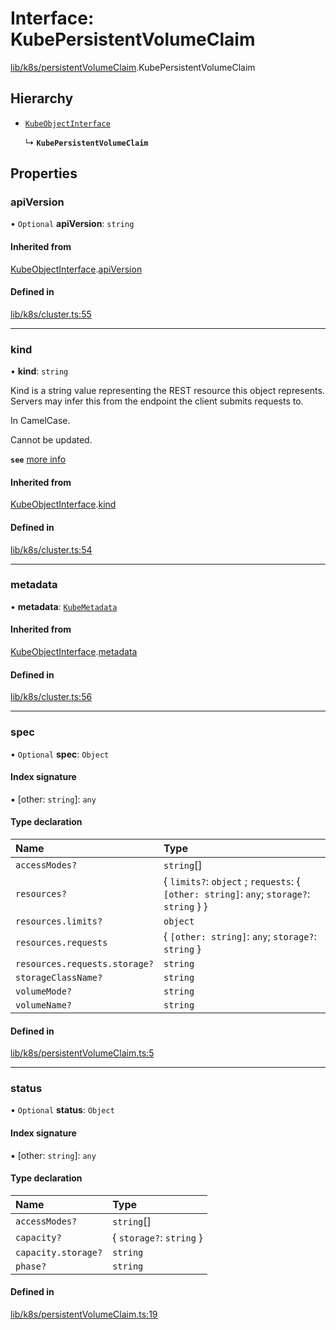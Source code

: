 # Interface: KubePersistentVolumeClaim

[lib/k8s/persistentVolumeClaim](../modules/lib_k8s_persistentVolumeClaim.md).KubePersistentVolumeClaim

## Hierarchy

- [`KubeObjectInterface`](lib_k8s_cluster.KubeObjectInterface.md)

  ↳ **`KubePersistentVolumeClaim`**

## Properties

### apiVersion

• `Optional` **apiVersion**: `string`

#### Inherited from

[KubeObjectInterface](lib_k8s_cluster.KubeObjectInterface.md).[apiVersion](lib_k8s_cluster.KubeObjectInterface.md#apiversion)

#### Defined in

[lib/k8s/cluster.ts:55](https://github.com/headlamp-k8s/headlamp/blob/65bfc11e/frontend/src/lib/k8s/cluster.ts#L55)

___

### kind

• **kind**: `string`

Kind is a string value representing the REST resource this object represents.
Servers may infer this from the endpoint the client submits requests to.

In CamelCase.

Cannot be updated.

**`see`** [more info](https://git.k8s.io/community/contributors/devel/sig-architecture/api-conventions.md#types-kinds)

#### Inherited from

[KubeObjectInterface](lib_k8s_cluster.KubeObjectInterface.md).[kind](lib_k8s_cluster.KubeObjectInterface.md#kind)

#### Defined in

[lib/k8s/cluster.ts:54](https://github.com/headlamp-k8s/headlamp/blob/65bfc11e/frontend/src/lib/k8s/cluster.ts#L54)

___

### metadata

• **metadata**: [`KubeMetadata`](lib_k8s_cluster.KubeMetadata.md)

#### Inherited from

[KubeObjectInterface](lib_k8s_cluster.KubeObjectInterface.md).[metadata](lib_k8s_cluster.KubeObjectInterface.md#metadata)

#### Defined in

[lib/k8s/cluster.ts:56](https://github.com/headlamp-k8s/headlamp/blob/65bfc11e/frontend/src/lib/k8s/cluster.ts#L56)

___

### spec

• `Optional` **spec**: `Object`

#### Index signature

▪ [other: `string`]: `any`

#### Type declaration

| Name | Type |
| :------ | :------ |
| `accessModes?` | `string`[] |
| `resources?` | { `limits?`: `object` ; `requests`: { `[other: string]`: `any`; `storage?`: `string`  }  } |
| `resources.limits?` | `object` |
| `resources.requests` | { `[other: string]`: `any`; `storage?`: `string`  } |
| `resources.requests.storage?` | `string` |
| `storageClassName?` | `string` |
| `volumeMode?` | `string` |
| `volumeName?` | `string` |

#### Defined in

[lib/k8s/persistentVolumeClaim.ts:5](https://github.com/headlamp-k8s/headlamp/blob/65bfc11e/frontend/src/lib/k8s/persistentVolumeClaim.ts#L5)

___

### status

• `Optional` **status**: `Object`

#### Index signature

▪ [other: `string`]: `any`

#### Type declaration

| Name | Type |
| :------ | :------ |
| `accessModes?` | `string`[] |
| `capacity?` | { `storage?`: `string`  } |
| `capacity.storage?` | `string` |
| `phase?` | `string` |

#### Defined in

[lib/k8s/persistentVolumeClaim.ts:19](https://github.com/headlamp-k8s/headlamp/blob/65bfc11e/frontend/src/lib/k8s/persistentVolumeClaim.ts#L19)

